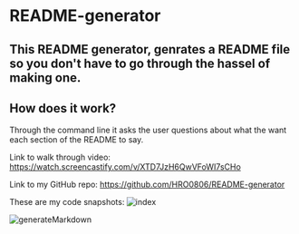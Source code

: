 # README-generator

## This README generator, genrates a README file so you don't have to go through the hassel of making one.

## How does it work?
Through the command line it asks the user questions about what the want each section of the README to say.


Link to walk through video:
https://watch.screencastify.com/v/XTD7JzH6QwVFoWI7sCHo

Link to my GitHub repo:
https://github.com/HRO0806/README-generator

These are my code snapshots:
![index](https://user-images.githubusercontent.com/88246884/145260523-5f4a5916-4f53-4c7b-9008-1309f84c02d1.png)


![generateMarkdown](https://user-images.githubusercontent.com/88246884/145260540-7deb61b7-b381-4b60-8cd8-145b6c528fdf.png)
